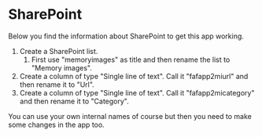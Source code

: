 # SharePoint

Below you find the information about SharePoint to get this app working.
1. Create a SharePoint list.
   1. First use "memoryimages" as title and then rename the list to "Memory images".
2. Create a column of type "Single line of text". Call it "fafapp2miurl" and then rename it to "Url".
3. Create a column of type "Single line of text". Call it "fafapp2micategory" and then rename it to "Category".

You can use your own internal names of course but then you need to make some changes in the app too.
